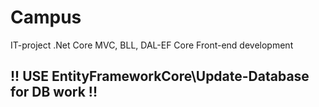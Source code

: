 # Campus
IT-project .Net Core MVC, BLL, DAL-EF Core
Front-end development

## !! USE EntityFrameworkCore\Update-Database for DB work !!